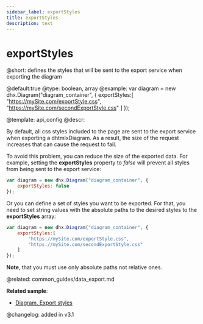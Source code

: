 ```yaml
---
sidebar_label: exportStyles
title: exportStyles
description: text
---
```


# exportStyles

@short: defines the styles that will be sent to the export service when exporting the diagram
   

@default:true
@type: boolean, array
@example:
var diagram = new dhx.Diagram("diagram_container", { 
  	exportStyles:[
        "https://mySite.com/exportStyle.css",
        "https://mySite.com/secondExportStyle.css"
    ]
});



@template:	api_config
@descr:

By default, all css styles included to the page are sent to the export service when exporting a dhtmlxDiagram. As a result, the size of the request increases that can cause the request to fail.

To avoid this problem, you can reduce the size of the exported data. For example, setting the **exportStyles** property to *false* will prevent all styles from being sent to the export service:

~~~js
var diagram = new dhx.Diagram("diagram_container", { 
  	exportStyles: false
});
~~~

Or you can define a set of styles you want to be exported. For that, you need to set string values with the absolute paths to the desired styles to the **exportStyles** array:

~~~js
var diagram = new dhx.Diagram("diagram_container", { 
  	exportStyles:[
        "https://mySite.com/exportStyle.css",
        "https://mySite.com/secondExportStyle.css"
    ]
});
~~~

**Note**, that you must use only absolute paths not relative ones.


@related: common_guides/data_export.md
 
**Related sample**:
- [Diagram. Export styles](https://snippet.dhtmlx.com/jm8if6nh)

@changelog: added in v3.1

